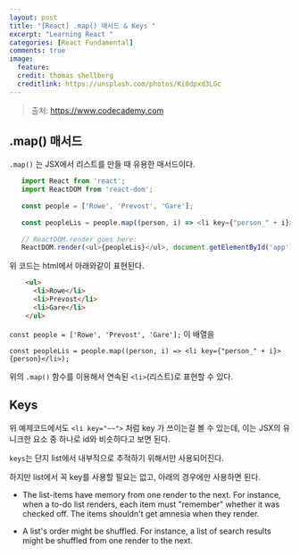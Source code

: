 ```yaml
---
layout: post
title: "[React] .map() 매서드 & Keys "
excerpt: "Learning React "
categories: [React Fundamental]
comments: true
image:
  feature:
  credit: thomas shellberg
  creditlink: https://unsplash.com/photos/Ki0dpxd3LGc
---
```


>출처: https://www.codecademy.com

## .map() 매서드 

`.map()` 는 JSX에서 리스트를 만들 때 유용한 매서드이다.

 ```javascript
    import React from 'react';
    import ReactDOM from 'react-dom';
    
    const people = ['Rowe', 'Prevost', 'Gare'];
    
    const peopleLis = people.map((person, i) => <li key={"person_" + i}>{person}</li>);
    
    // ReactDOM.render goes here:
    ReactDOM.render(<ul>{peopleLis}</ul>, document.getElementById('app'))
```

위 코드는 html에서 아래와같이 표현된다.

``` html
    <ul>
      <li>Rowe</li>
      <li>Prevost</li>
      <li>Gare</li>
    </ul>
```

`const people = ['Rowe', 'Prevost', 'Gare'];` 이 배열을 
 
 `const peopleLis = people.map((person, i) => <li key={"person_" + i}>{person}</li>);`
 
 위의 `.map()` 함수를 이용해서 연속된 `<li>`(리스트)로 표현할 수 있다.
 <br />
 
 
 ##  Keys
 
 위 예제코드에서도 `<li key="~~">` 처럼 key 가 쓰이는걸 볼 수 있는데, 이는 JSX의 유니크한 요소 중 하나로 id와 비슷하다고 보면 된다.
 
 `keys`는 단지 list에서 내부적으로 추적하기 위해서만 사용되어진다. 
 
 하지만 list에서 꼭 key를 사용할 필요는 없고, 아래의 경우에만 사용하면 된다.
 
- The list-items have memory from one render to the next. For instance, when a to-do list renders, each item must "remember" whether it was checked off. The items shouldn't get amnesia when they render.

- A list's order might be shuffled. For instance, a list of search results might be shuffled from one render to the next.

